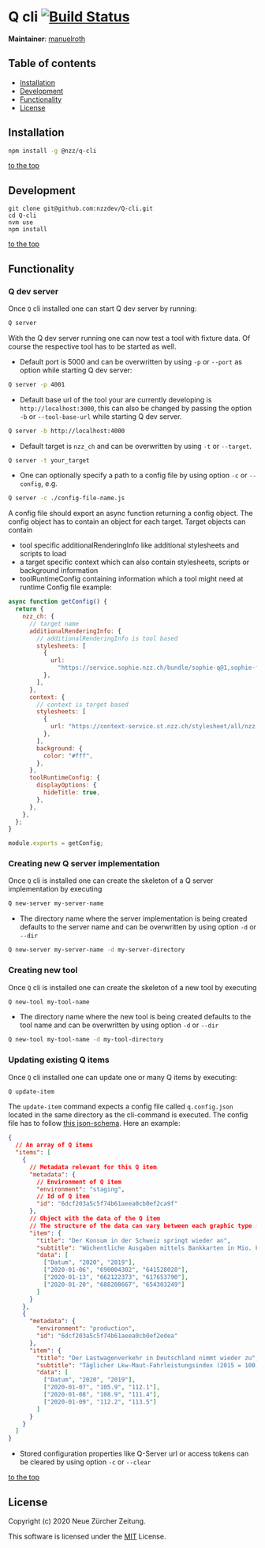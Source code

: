 # Q cli [![Build Status](https://travis-ci.com/nzzdev/Q-cli.svg?branch=dev)](https://travis-ci.com/nzzdev/Q-cli)

**Maintainer**: [manuelroth](https://github.com/manuelroth)

## Table of contents

- [Installation](#installation)
- [Development](#development)
- [Functionality](#functionality)
- [License](#license)

## Installation

```bash
npm install -g @nzz/q-cli
```

[to the top](#table-of-contents)

## Development

```
git clone git@github.com:nzzdev/Q-cli.git
cd Q-cli
nvm use
npm install
```

[to the top](#table-of-contents)

## Functionality

### Q dev server

Once `Q` cli installed one can start Q dev server by running:

```bash
Q server
```

With the Q dev server running one can now test a tool with fixture data. Of course the respective tool has to be started as well.

- Default port is 5000 and can be overwritten by using `-p` or `--port` as option while starting Q dev server:

```bash
Q server -p 4001
```

- Default base url of the tool your are currently developing is `http://localhost:3000`, this can also be changed by passing the option `-b` or `--tool-base-url` while starting Q dev server.

```bash
Q server -b http://localhost:4000
```

- Default target is `nzz_ch` and can be overwritten by using `-t` or `--target`.

```bash
Q server -t your_target
```

- One can optionally specify a path to a config file by using option `-c` or `--config`, e.g.

```bash
Q server -c ./config-file-name.js
```

A config file should export an async function returning a config object. The config object has to contain an object for each target. Target objects can contain

- tool specific additionalRenderingInfo like additional stylesheets and scripts to load
- a target specific context which can also contain stylesheets, scripts or background information
- toolRuntimeConfig containing information which a tool might need at runtime
  Config file example:

```js
async function getConfig() {
  return {
    nzz_ch: {
      // target name
      additionalRenderingInfo: {
        // additionalRenderingInfo is tool based
        stylesheets: [
          {
            url:
              "https://service.sophie.nzz.ch/bundle/sophie-q@1,sophie-font@1,sophie-color@1,sophie-viz-color@1,sophie-input@1.css",
          },
        ],
      },
      context: {
        // context is target based
        stylesheets: [
          {
            url: "https://context-service.st.nzz.ch/stylesheet/all/nzz.ch.css",
          },
        ],
        background: {
          color: "#fff",
        },
      },
      toolRuntimeConfig: {
        displayOptions: {
          hideTitle: true,
        },
      },
    },
  };
}

module.exports = getConfig;
```

### Creating new Q server implementation

Once `Q` cli is installed one can create the skeleton of a Q server implementation by executing

```bash
Q new-server my-server-name
```

- The directory name where the server implementation is being created defaults to the server name and can be overwritten by using option `-d` or `--dir`

```bash
Q new-server my-server-name -d my-server-directory
```

### Creating new tool

Once `Q` cli is installed one can create the skeleton of a new tool by executing

```bash
Q new-tool my-tool-name
```

- The directory name where the new tool is being created defaults to the tool name and can be overwritten by using option `-d` or `--dir`

```bash
Q new-tool my-tool-name -d my-tool-directory
```

### Updating existing Q items

Once `Q` cli installed one can update one or many Q items by executing:

```bash
Q update-item
```

The `update-item` command expects a config file called `q.config.json` located in the same directory as the cli-command is executed. The config file has to follow [this json-schema](./bin/commands/updateItem/schema.json). Here an example:

```json
{
  // An array of Q items
  "items": [
    {
      // Metadata relevant for this Q item
      "metadata": {
        // Environment of Q item
        "environment": "staging",
        // Id of Q item
        "id": "6dcf203a5c5f74b61aeea0cb0ef2ca9f"
      },
      // Object with the data of the Q item
      // The structure of the data can vary between each graphic type (chart, map, table ect.).
      "item": {
        "title": "Der Konsum in der Schweiz springt wieder an",
        "subtitle": "Wöchentliche Ausgaben mittels Bankkarten in Mio. Fr. im Jahr 2020, zum Vergleich 2019",
        "data": [
          ["Datum", "2020", "2019"],
          ["2020-01-06", "690004302", "641528028"],
          ["2020-01-13", "662122373", "617653790"],
          ["2020-01-20", "688208667", "654303249"]
        ]
      }
    },
    {
      "metadata": {
        "environment": "production",
        "id": "6dcf203a5c5f74b61aeea0cb0ef2edea"
      },
      "item": {
        "title": "Der Lastwagenverkehr in Deutschland nimmt wieder zu",
        "subtitle": "Täglicher Lkw-Maut-Fahrleistungsindex (2015 = 100, saison- und kalenderbereinigt) im Jahr 2020, zum Vergleich 2019\t\t",
        "data": [
          ["Datum", "2020", "2019"],
          ["2020-01-07", "105.9", "112.1"],
          ["2020-01-08", "108.9", "111.4"],
          ["2020-01-09", "112.2", "113.5"]
        ]
      }
    }
  ]
}
```

- Stored configuration properties like Q-Server url or access tokens can be cleared by using option `-c` or `--clear`

[to the top](#table-of-contents)

## License

Copyright (c) 2020 Neue Zürcher Zeitung.

This software is licensed under the [MIT](LICENSE) License.
